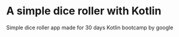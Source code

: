 # A simple dice roller with Kotlin
Simple dice roller app made for 30 days Kotlin bootcamp by google
